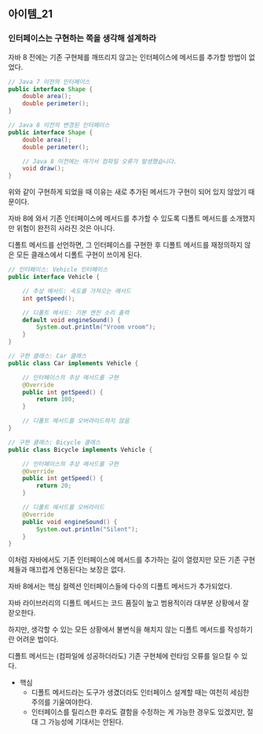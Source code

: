 

## 아이템_21

### 인터페이스는 구현하는 쪽을 생각해 설계하라

 자바 8 전에는 기존 구현체를 깨뜨리지 않고는 인터페이스에 메서드를 추가할 방법이 없었다.
 
```java
// Java 7 이전의 인터페이스
public interface Shape {
    double area();
    double perimeter();
}

// Java 8 이전의 변경된 인터페이스
public interface Shape {
    double area();
    double perimeter();

    // Java 8 이전에는 여기서 컴파일 오류가 발생했습니다.
    void draw();
}

```
위와 같이 구현하게 되었을 때 이유는 새로 추가된 메서드가 구현이 되어 있지 않았기 때문이다.

자바 8에 와서 기존 인터페이스에 메서드를 추가할 수 있도록 디폴트 메서드를 소개했지만 위험이 완전히 사라진 것은 아니다.

디폴트 메서드를 선언하면,
그 인터페이스를 구현한 후 디폴트 메서드를 재정의하지 않은 모든 클래스에서 디폴트 구현이 쓰이게 된다.

```java
// 인터페이스: Vehicle 인터페이스
public interface Vehicle {

    // 추상 메서드: 속도를 가져오는 메서드
    int getSpeed();

    // 디폴트 메서드: 기본 엔진 소리 출력
    default void engineSound() {
        System.out.println("Vroom vroom");
    }
}

// 구현 클래스: Car 클래스
public class Car implements Vehicle {

    // 인터페이스의 추상 메서드를 구현
    @Override
    public int getSpeed() {
        return 100;
    }

    // 디폴트 메서드를 오버라이드하지 않음
}

// 구현 클래스: Bicycle 클래스
public class Bicycle implements Vehicle {

    // 인터페이스의 추상 메서드를 구현
    @Override
    public int getSpeed() {
        return 20;
    }

    // 디폴트 메서드를 오버라이드
    @Override
    public void engineSound() {
        System.out.println("Silent");
    }
}

```

이처럼 자바에서도 기존 인터페이스에 메서드를 추가하는 길이 열렸지만 모든 기존 구현체들과 매끄럽게 연동된다는 보장은 없다.

자바 8에서는 핵심 컬렉션 인터페이스들에 다수의 디폴트 메서드가 추가되었다.

자바 라이브러리의 디폴트 메서드는 코드 품질이 높고 범용적이라 대부분 상황에서 잘 잗오한다.

하지만, 생각할 수 있는 모든 상황에서 불변식을 해치지 않는 디폴트 메서드를 작성하기란 어려운 법이다.


디폴트 메서드는 (컴파일에 성공하더라도) 기존 구현체에 런타임 오류를 일으킬 수 있다.


- 핵심
  - 디폴트 메서드라는 도구가 생겼더라도 인터페이스 설계할 때는 여천히 세심한 주의를 기울여야한다. 
  - 인터페이스를 릴리스한 후라도 결함을 수정하는 게 가능한 경우도 있겠지만, 절대 그 가능성에 기대서는 안된다. 